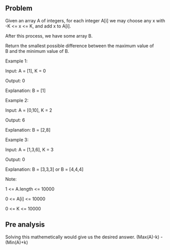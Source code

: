 ## Problem

Given an array A of integers, for each integer A[i] we may choose any x with -K <= x <= K, and add x to A[i].

After this process, we have some array B.

Return the smallest possible difference between the maximum value of B and the minimum value of B.

Example 1:

Input: A = [1], K = 0

Output: 0

Explanation: B = [1]

Example 2:

Input: A = [0,10], K = 2

Output: 6

Explanation: B = [2,8]

Example 3:

Input: A = [1,3,6], K = 3

Output: 0

Explanation: B = [3,3,3] or B = [4,4,4]

Note:

1 <= A.length <= 10000

0 <= A[i] <= 10000

0 <= K <= 10000

## Pre analysis

Solving this mathemetically would give us the desired answer. (Max(A)-k) -(Min(A)+k)
